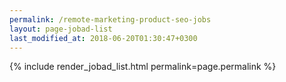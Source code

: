 ```yaml
---
permalink: /remote-marketing-product-seo-jobs
layout: page-jobad-list
last_modified_at: 2018-06-20T01:30:47+0300
---
```

{% include render_jobad_list.html permalink=page.permalink %}
